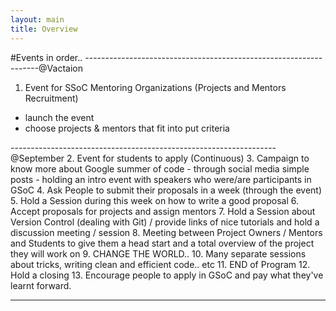 ```yaml
---
layout: main
title: Overview
---
```

#Events in order..
------------------------------------------------------------------@Vactaion
1. Event for SSoC Mentoring Organizations (Projects and Mentors Recruitment)
- launch the event 
- choose projects & mentors that fit into put criteria

------------------------------------------------------------------@September
2. Event for students to apply (Continuous)
3. Campaign to know more about Google summer of code
    - through social media simple posts 
    - holding an intro event with speakers who were/are participants in GSoC
4. Ask People to submit their proposals in a week (through the event)
5. Hold a Session during this week on how to write a good proposal 
6. Accept proposals for projects and assign mentors
7. Hold a Session about Version Control (dealing with Git) / provide links of nice tutorials and hold a discussion meeting / session
8. Meeting between Project Owners / Mentors and Students to give them a head start and a total overview of the project they will work on
9. CHANGE THE WORLD..
10. Many separate sessions about tricks, writing clean and efficient code.. etc
11. END of Program 
12. Hold a closing
13. Encourage people to apply in GSoC and pay what they've learnt forward.
***